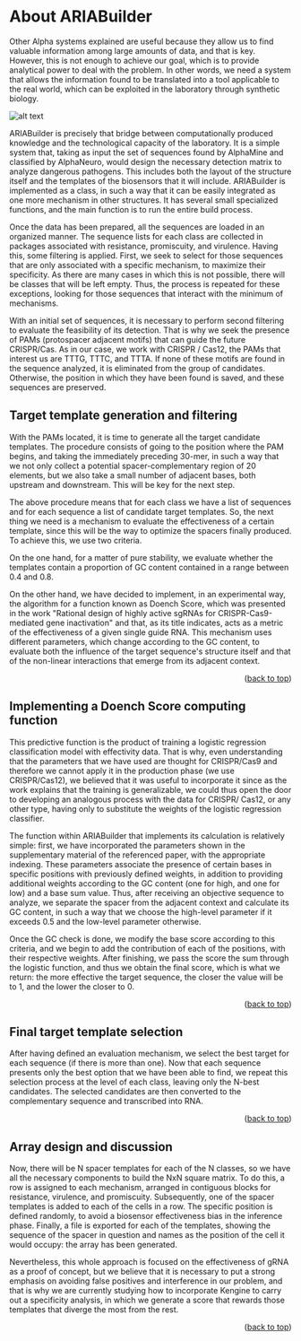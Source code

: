 # About ARIABuilder

Other Alpha systems explained are useful because they allow us to find valuable information among large amounts of data, and that is key. However, this is not enough to achieve our goal, which is to provide analytical power to deal with the problem. In other words, we need a system that allows the information found to be translated into a tool applicable to the real world, which can be exploited in the laboratory through synthetic biology.

![alt text](https://2021.igem.org/wiki/images/3/3c/T--UPF_Barcelona--ariabuilder_anim.GIF)

ARIABuilder is precisely that bridge between computationally produced knowledge and the technological capacity of the laboratory. It is a simple system that, taking as input the set of sequences found by AlphaMine and classified by AlphaNeuro, would design the necessary detection matrix to analyze dangerous pathogens. This includes both the layout of the structure itself and the templates of the biosensors that it will include. ARIABuilder is implemented as a class, in such a way that it can be easily integrated as one more mechanism in other structures. It has several small specialized functions, and the main function is to run the entire build process.

Once the data has been prepared, all the sequences are loaded in an organized manner. The sequence lists for each class are collected in packages associated with resistance, promiscuity, and virulence. Having this, some filtering is applied. First, we seek to select for those sequences that are only associated with a specific mechanism, to maximize their specificity. As there are many cases in which this is not possible, there will be classes that will be left empty. Thus, the process is repeated for these exceptions, looking for those sequences that interact with the minimum of mechanisms.

With an initial set of sequences, it is necessary to perform second filtering to evaluate the feasibility of its detection. That is why we seek the presence of PAMs (protospacer adjacent motifs) that can guide the future CRISPR/Cas. As in our case, we work with CRISPR / Cas12, the PAMs that interest us are TTTG, TTTC, and TTTA. If none of these motifs are found in the sequence analyzed, it is eliminated from the group of candidates. Otherwise, the position in which they have been found is saved, and these sequences are preserved.

 
## Target template generation and filtering
 
With the PAMs located, it is time to generate all the target candidate templates. The procedure consists of going to the position where the PAM begins, and taking the immediately preceding 30-mer, in such a way that we not only collect a potential spacer-complementary region of 20 elements, but we also take a small number of adjacent bases, both upstream and downstream. This will be key for the next step.

The above procedure means that for each class we have a list of sequences and for each sequence a list of candidate target templates. So, the next thing we need is a mechanism to evaluate the effectiveness of a certain template, since this will be the way to optimize the spacers finally produced. To achieve this, we use two criteria.

On the one hand, for a matter of pure stability, we evaluate whether the templates contain a proportion of GC content contained in a range between 0.4 and 0.8.

On the other hand, we have decided to implement, in an experimental way, the algorithm for a function known as Doench Score, which was presented in the work "Rational design of highly active sgRNAs for CRISPR-Cas9-mediated gene inactivation" and that, as its title indicates, acts as a metric of the effectiveness of a given single guide RNA. This mechanism uses different parameters, which change according to the GC content, to evaluate both the influence of the target sequence's structure itself and that of the non-linear interactions that emerge from its adjacent context.
<p align="right">(<a href="#top">back to top</a>)</p>

## Implementing a Doench Score computing function
This predictive function is the product of training a logistic regression classification model with effectivity data. That is why, even understanding that the parameters that we have used are thought for CRISPR/Cas9 and therefore we cannot apply it in the production phase (we use CRISPR/Cas12), we believed that it was useful to incorporate it since as the work explains that the training is generalizable, we could thus open the door to developing an analogous process with the data for CRISPR/ Cas12, or any other type, having only to substitute the weights of the logistic regression classifier.

The function within ARIABuilder that implements its calculation is relatively simple: first, we have incorporated the parameters shown in the supplementary material of the referenced paper, with the appropriate indexing. These parameters associate the presence of certain bases in specific positions with previously defined weights, in addition to providing additional weights according to the GC content (one for high, and one for low) and a base sum value. Thus, after receiving an objective sequence to analyze, we separate the spacer from the adjacent context and calculate its GC content, in such a way that we choose the high-level parameter if it exceeds 0.5 and the low-level parameter otherwise.

Once the GC check is done, we modify the base score according to this criteria, and we begin to add the contribution of each of the positions, with their respective weights. After finishing, we pass the score the sum through the logistic function, and thus we obtain the final score, which is what we return: the more effective the target sequence, the closer the value will be to 1, and the lower the closer to 0.
<p align="right">(<a href="#top">back to top</a>)</p>

## Final target template selection
After having defined an evaluation mechanism, we select the best target for each sequence (if there is more than one). Now that each sequence presents only the best option that we have been able to find, we repeat this selection process at the level of each class, leaving only the N-best candidates. The selected candidates are then converted to the complementary sequence and transcribed into RNA.
<p align="right">(<a href="#top">back to top</a>)</p>
 
## Array design and discussion
 
Now, there will be N spacer templates for each of the N classes, so we have all the necessary components to build the NxN square matrix. To do this, a row is assigned to each mechanism, arranged in contiguous blocks for resistance, virulence, and promiscuity. Subsequently, one of the spacer templates is added to each of the cells in a row. The specific position is defined randomly, to avoid a biosensor effectiveness bias in the inference phase. Finally, a file is exported for each of the templates, showing the sequence of the spacer in question and names as the position of the cell it would occupy: the array has been generated.

Nevertheless, this whole approach is focused on the effectiveness of gRNA as a proof of concept, but we believe that it is necessary to put a strong emphasis on avoiding false positives and interference in our problem, and that is why we are currently studying how to incorporate Kengine to carry out a specificity analysis, in which we generate a score that rewards those templates that diverge the most from the rest.
<p align="right">(<a href="#top">back to top</a>)</p>

